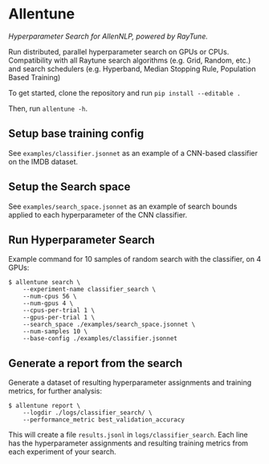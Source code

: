 # Allentune

*Hyperparameter Search for AllenNLP, powered by RayTune.*

Run distributed, parallel hyperparameter search on GPUs or CPUs. Compatibility with all Raytune search algorithms (e.g. Grid, Random, etc.) and search schedulers (e.g. Hyperband, Median Stopping Rule, Population Based Training)

To get started, clone the repository and run `pip install --editable .`

Then, run `allentune -h`.


## Setup base training config

See `examples/classifier.jsonnet` as an example of a CNN-based classifier on the IMDB dataset.

## Setup the Search space

See `examples/search_space.jsonnet` as an example of search bounds applied to each hyperparameter of the CNN classifier.

## Run Hyperparameter Search

Example command for 10 samples of random search with the classifier, on 4 GPUs:

```
$ allentune search \
    --experiment-name classifier_search \
    --num-cpus 56 \
    --num-gpus 4 \
    --cpus-per-trial 1 \
    --gpus-per-trial 1 \
    --search_space ./examples/search_space.jsonnet \
    --num-samples 10 \
    --base-config ./examples/classifier.jsonnet
```

## Generate a report from the search

Generate a dataset of resulting hyperparameter assignments and training metrics, for further analysis:

```
$ allentune report \
    --logdir ./logs/classifier_search/ \
    --performance_metric best_validation_accuracy
```

This will create a file `results.jsonl` in `logs/classifier_search`. Each line has the hyperparameter assignments and resulting training metrics from each experiment of your search.
